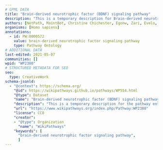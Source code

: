 ```yaml
---
# GPML DATA
title: "Brain-derived neurotrophic factor (BDNF) signaling pathway"
description: "This is a temporary description for Brain-derived neurotrophic factor (BDNF) signaling pathway"
authors: [NetPath, MaintBot, Christine Chichester, Egonw, Zari, Evelo, Mkutmon, Khanspers, Eweitz]
organisms: [Homo sapiens]
annotations:
  - id: PW:0000572
    value: brain-derived neurotrophic factor signaling pathway
    type: Pathway Ontology
# ADDITIONAL DATA
last-edited: 2021-05-07
communities: []
wpid: "WP2380"
# STRUCTURED METADATA FOR SEO
seo:
  type: CreativeWork
schema-jsonld:
  - "@context": https://schema.org/
    "@id": https://wikipathways.github.io/pathways/WP554.html
    "@type": Dataset
    "name": "Brain-derived neurotrophic factor (BDNF) signaling pathway"
    "description": "This is a temporary description for the pathway entitled: Brain-derived neurotrophic factor (BDNF) signaling pathway"
    "url": "https://www.wikipathways.org/index.php/Pathway:WP2380"
    "license": CC0
    "creator":
    - "@type": Organization
      "name": "WikiPathways"
    "keywords": [
      "brain-derived neurotrophic factor signaling pathway",
      ]
---
```

